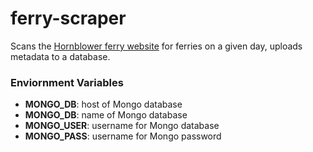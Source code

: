 # ferry-scraper

Scans the [Hornblower ferry website](https://www.puertoricoferry.com/en/routes-schedules/ceiba-vieques/) for ferries on a given day, uploads metadata to a database.

### Enviornment Variables
- **MONGO_DB**: host of Mongo database
- **MONGO_DB**: name of Mongo database
- **MONGO_USER**: username for Mongo database
- **MONGO_PASS**: username for Mongo password